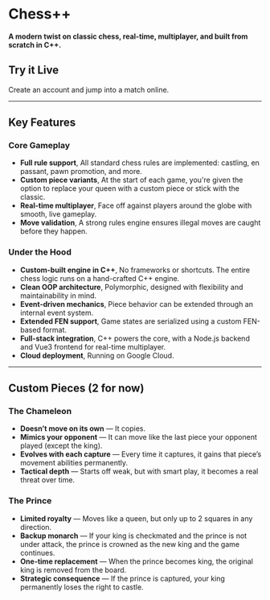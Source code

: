 
# Chess++  
**A modern twist on classic chess, real-time, multiplayer, and built from scratch in C++.**

## Try it Live  
Create an account and jump into a match online.

---

## Key Features

### Core Gameplay
- **Full rule support**, All standard chess rules are implemented: castling, en passant, pawn promotion, and more.  
- **Custom piece variants**, At the start of each game, you're given the option to replace your queen with a custom piece or stick with the classic.
- **Real-time multiplayer**, Face off against players around the globe with smooth, live gameplay.  
- **Move validation**, A strong rules engine ensures illegal moves are caught before they happen.  

### Under the Hood
- **Custom-built engine in C++**, No frameworks or shortcuts. The entire chess logic runs on a hand-crafted C++ engine.  
- **Clean OOP architecture**, Polymorphic, designed with flexibility and maintainability in mind.  
- **Event-driven mechanics**, Piece behavior can be extended through an internal event system.  
- **Extended FEN support**, Game states are serialized using a custom FEN-based format.  
- **Full-stack integration**, C++ powers the core, with a Node.js backend and Vue3 frontend for real-time multiplayer.  
- **Cloud deployment**, Running on Google Cloud.
  
---

## Custom Pieces (2 for now)

### The Chameleon 
- **Doesn’t move on its own** — It copies.  
- **Mimics your opponent** — It can move like the last piece your opponent played (except the king).  
- **Evolves with each capture** — Every time it captures, it gains that piece’s movement abilities permanently.  
- **Tactical depth** — Starts off weak, but with smart play, it becomes a real threat over time.

### The Prince
- **Limited royalty** — Moves like a queen, but only up to 2 squares in any direction.  
- **Backup monarch** — If your king is checkmated and the prince is not under attack, the prince is crowned as the new king and the game continues.  
- **One-time replacement** — When the prince becomes king, the original king is removed from the board.  
- **Strategic consequence** — If the prince is captured, your king permanently loses the right to castle.

